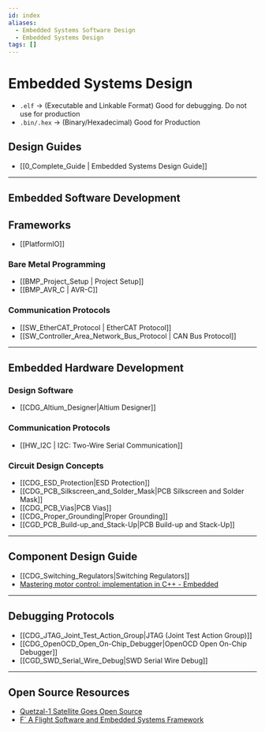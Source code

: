```yaml
---
id: index
aliases:
  - Embedded Systems Software Design
  - Embedded Systems Design
tags: []
---
```


# Embedded Systems Design

- `.elf` → (Executable and Linkable Format) Good for debugging. Do not use for production
- `.bin/.hex` → (Binary/Hexadecimal) Good for Production

## Design Guides

- [[0_Complete_Guide | Embedded Systems Design Guide]]

--- 

## Embedded Software Development

## Frameworks

- [[PlatformIO]]

### Bare Metal Programming

- [[BMP_Project_Setup | Project Setup]]
- [[BMP_AVR_C | AVR-C]]

### Communication Protocols

- [[SW_EtherCAT_Protocol | EtherCAT Protocol]]
- [[SW_Controller_Area_Network_Bus_Protocol | CAN Bus Protocol]]

---
## Embedded Hardware Development

### Design Software

- [[CDG_Altium_Designer|Altium Designer]]

### Communication Protocols

- [[HW_I2C | I2C: Two-Wire Serial Communication]]

### Circuit Design Concepts
- [[CDG_ESD_Protection|ESD Protection]]
- [[CDG_PCB_Silkscreen_and_Solder_Mask|PCB Silkscreen and Solder Mask]]
- [[CDG_PCB_Vias|PCB Vias]]
- [[CDG_Proper_Grounding|Proper Grounding]]
- [[CGD_PCB_Build-up_and_Stack-Up|PCB Build-up and Stack-Up]]

---
## Component Design Guide

- [[CDG_Switching_Regulators|Switching Regulators]]
- [Mastering motor control: implementation in C++ - Embedded](https://www.embedded.com/mastering-motor-control-implementation-in-c/)
---

## Debugging Protocols

- [[CDG_JTAG_Joint_Test_Action_Group|JTAG (Joint Test Action Group)]]
- [[CDG_OpenOCD_Open_On-Chip_Debugger|OpenOCD Open On-Chip Debugger]]
- [[CGD_SWD_Serial_Wire_Debug|SWD Serial Wire Debug]]

---

## Open Source Resources
- [Quetzal-1 Satellite Goes Open Source](https://hackaday.com/2023/07/04/quetzal-1-satellite-goes-open-source/)
- [F´ A Flight Software and Embedded Systems Framework](https://nasa.github.io/fprime/)

